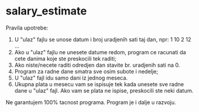 # salary_estimate

Pravila upotrebe:
   1. U "ulaz" fajlu se unose datum i broj uradjenih sati taj
       dan, npr:   1 10
	       2 12 ...
   2. Ako u "ulaz" fajlu ne unesete datume redom, program ce
       racunati da cete danima koje ste preskocili tek raditi;
   3. Ako niste/necete raditi odredjen dan stavite br. uradjenih sati
       na 0.
   4. Program za radne dane smatra sve osim subote i nedelje;
   5. U "ulaz" fajl idu samo dani iz jednog meseca.
   6. Ukupna plata u mesecu vam se ispisuje tek kada unesete sve
       radne dane u "ulaz" fajl. Ako vam se plata ne ispise, preskocili 
       ste neki datum.

Ne garantujem 100% tacnost programa. Program je i dalje u razvoju.
